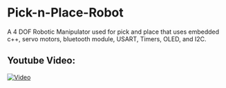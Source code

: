 # Pick-n-Place-Robot
A 4 DOF Robotic Manipulator used for pick and place that uses embedded c++, servo motors, bluetooth module, USART, Timers, OLED, and I2C.


## Youtube Video:
[![Video](https://img.youtube.com/vi/tbpiK-iGnyA/maxresdefault.jpg)](https://youtu.be/tbpiK-iGnyA)
